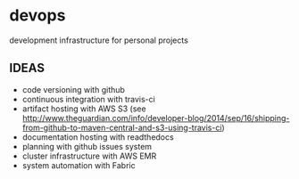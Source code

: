 # devops
development infrastructure for personal projects

## IDEAS
* code versioning with github
* continuous integration with travis-ci
* artifact hosting with AWS S3 (see http://www.theguardian.com/info/developer-blog/2014/sep/16/shipping-from-github-to-maven-central-and-s3-using-travis-ci)
* documentation hosting with readthedocs
* planning with github issues system
* cluster infrastructure with AWS EMR
* system automation with Fabric
